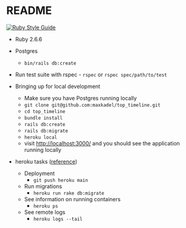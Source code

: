 # README

[![Ruby Style Guide](https://img.shields.io/badge/code_style-rubocop-brightgreen.svg)](https://github.com/rubocop-hq/rubocop)


* Ruby 2.6.6

* Postgres
  - `bin/rails db:create`

* Run test suite with rspec - `rspec` or `rspec spec/path/to/test`

* Bringing up for local development
  - Make sure you have Postgres running locally
  - `git clone git@github.com:maxkadel/top_timeline.git`
  - `cd top_timeline`
  - `bundle install`
  - `rails db:create`
  - `rails db:migrate`
  - `heroku local`
  - visit [http://localhost:3000/](http://localhost:3000/) and you should see the application running locally

* heroku tasks ([reference](https://devcenter.heroku.com/articles/getting-started-with-rails6#create-a-new-rails-app-or-upgrade-an-existing-one))
  - Deployment
    - `git push heroku main`
  - Run migrations
    - `heroku run rake db:migrate`
  - See information on running containers
    - `heroku ps`
  - See remote logs
    - `heroku logs --tail`
